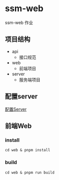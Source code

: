 # ssm-web

ssm-web 作业

## 项目结构

- api
    - 接口规范
- web
    - 前端项目
- server
    - 服务端项目

## 配置server

[配置Server](server/README.md#配置server)

## 前端Web

### install

```shell
cd web & pnpm install
```

### build

```shell
cd web & pnpm run build
```